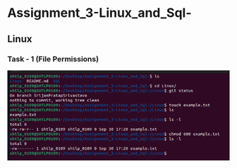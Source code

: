 # Assignment_3-Linux_and_Sql-

## Linux 

### Task - 1 (File Permissions)

![alt text](Linux/screenshots/Task-1.png)
